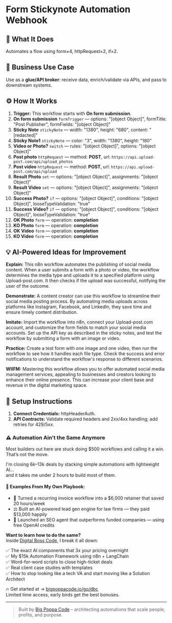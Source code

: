 # Form Stickynote Automation Webhook
  ## 🚀 What It Does
  Automates a flow using form×4, httpRequest×2, if×2.
  
  ## 💼 Business Use Case
  Use as a **glue/API broker**: receive data, enrich/validate via APIs, and pass to downstream systems.
  
  ## ⚙️ How It Works
  1. **Trigger:** This workflow starts with **On form submission**.
  2. **On form submission** `formTrigger` — options: "[object Object]", formTitle: "Post Publisher", formFields: "[object Object]"
3. **Sticky Note** `stickyNote` — width: "1380", height: "680", content: "[redacted]"
4. **Sticky Note1** `stickyNote` — color: "3", width: "1380", height: "180"
5. **Video or Photo?** `switch` — rules: "[object Object]", options: "[object Object]"
6. **Post photo** `httpRequest` — method: **POST**, url: `https://api.upload-post.com/api/upload_photos`
7. **Post video** `httpRequest` — method: **POST**, url: `https://api.upload-post.com/api/upload`
8. **Result Photo** `set` — options: "[object Object]", assignments: "[object Object]"
9. **Result Video** `set` — options: "[object Object]", assignments: "[object Object]"
10. **Success Photo?** `if` — options: "[object Object]", conditions: "[object Object]", looseTypeValidation: "true"
11. **Success Video?** `if` — options: "[object Object]", conditions: "[object Object]", looseTypeValidation: "true"
12. **OK Photo** `form` — operation: **completion**
13. **KO Photo** `form` — operation: **completion**
14. **OK Video** `form` — operation: **completion**
15. **KO Video** `form` — operation: **completion**
  
  ## 💡 AI-Powered Ideas for Improvement
  **Explain:** This n8n workflow automates the publishing of social media content. When a user submits a form with a photo or video, the workflow determines the media type and uploads it to a specified platform using Upload-post.com. It then checks if the upload was successful, notifying the user of the outcome.

**Demonstrate:** A content creator can use this workflow to streamline their social media posting process. By automating media uploads across platforms like Instagram, Facebook, and LinkedIn, they save time and ensure timely content distribution.

**Imitate:** Import the workflow into n8n, connect your Upload-post.com account, and customize the form fields to match your social media accounts. Set up the API key as described in the sticky notes, and test the workflow by submitting a form with an image or video.

**Practice:** Create a test form with one image and one video, then run the workflow to see how it handles each file type. Check the success and error notifications to understand the workflow's response to different scenarios.

**WIIFM:** Mastering this workflow allows you to offer automated social media management services, appealing to businesses and creators looking to enhance their online presence. This can increase your client base and revenue in the digital marketing space.
  
  ## 🔧 Setup Instructions
  1. **Connect Credentials:** httpHeaderAuth.
2. **API Contracts:** Validate required headers and 2xx/4xx handling; add retries for 429/5xx.
  
### ⚠️ Automation Ain’t the Same Anymore

Most builders out here are stuck doing $500 workflows and calling it a win.  
That’s not the move.  

I'm closing $6k–$13k deals by stacking simple automations with lightweight AI...  
and it takes me under 2 hours to build most of them.

#### 🧠 Examples From My Own Playbook:
- 🔁 Turned a recurring invoice workflow into a $6,000 retainer that saved 20 hours/week  
- ⚖️ Built an AI-powered lead gen engine for law firms — they paid $13,000 happily  
- 🚀 Launched an SEO agent that outperforms funded companies — using free OpenAI credits  

**Want to learn how to do the same?**  
Inside [Digital Boss Code](https://bigpoppacode.io/go/dbc), I break it all down:

✅ The exact AI components that 3x your pricing overnight  
✅ My $15k Automation Framework using n8n + LangChain  
✅ Word-for-word scripts to close high-ticket deals  
✅ Real client case studies with templates  
✅ How to stop looking like a tech VA and start moving like a Solution Architect  

🔥 Get started at → [bigpoppacode.io/go/dbc](https://bigpoppacode.io/go/dbc)  
Limited time access, early birds get the best bonuses.

---
> Built by [Big Poppa Code](https://bigpoppacode.io) – architecting automations that scale people, profits, and purpose.
  